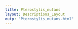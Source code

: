 ```yaml
---
title: Pterostylis_nutans
layout: Descriptions_Layout 
outp: "Pterostylis_nutans.html"
---
```



